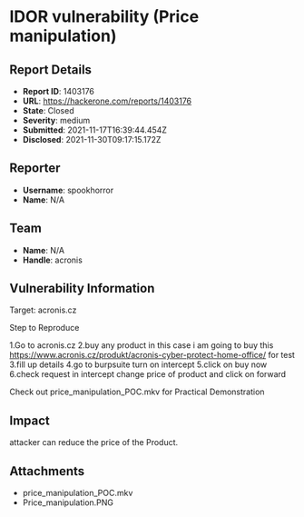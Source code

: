# IDOR vulnerability (Price manipulation)

## Report Details
- **Report ID**: 1403176
- **URL**: https://hackerone.com/reports/1403176
- **State**: Closed
- **Severity**: medium
- **Submitted**: 2021-11-17T16:39:44.454Z
- **Disclosed**: 2021-11-30T09:17:15.172Z

## Reporter
- **Username**: spookhorror
- **Name**: N/A

## Team
- **Name**: N/A
- **Handle**: acronis

## Vulnerability Information
Target: acronis.cz

Step to Reproduce

1.Go to acronis.cz
2.buy any product in this case i am going to buy this https://www.acronis.cz/produkt/acronis-cyber-protect-home-office/   for test
3.fill up details 
4.go to burpsuite turn on intercept
5.click on buy now
6.check request in intercept change price of product and click on forward

Check out  price_manipulation_POC.mkv for Practical Demonstration

## Impact

attacker can reduce the price of the Product.

## Attachments
- price_manipulation_POC.mkv
- Price_manipulation.PNG
